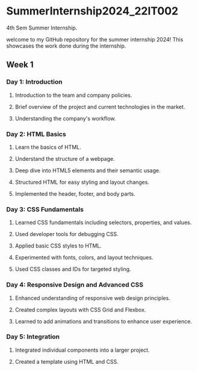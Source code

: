 # SummerInternship2024_22IT002
4th Sem Summer Internship.

welcome to my GitHub repository for the summer internship 2024! This showcases the work done during the internship.

## Week 1

### Day 1: Introduction

1) Introduction to the team and company policies.

2) Brief overview of the project and current technologies in the market.

3) Understanding the company's workflow.

### Day 2: HTML Basics

1) Learn the basics of HTML.

2) Understand the structure of a webpage.

3) Deep dive into HTML5 elements and their semantic usage.

4) Structured HTML for easy styling and layout changes.

5) Implemented the header, footer, and body parts.

### Day 3: CSS Fundamentals

1) Learned CSS fundamentals including selectors, properties, and values.

2) Used developer tools for debugging CSS.

3) Applied basic CSS styles to HTML.

4) Experimented with fonts, colors, and layout techniques.

5) Used CSS classes and IDs for targeted styling.

### Day 4: Responsive Design and Advanced CSS

1) Enhanced understanding of responsive web design principles.

2) Created complex layouts with CSS Grid and Flexbox.

3) Learned to add animations and transitions to enhance user experience.

### Day 5: Integration

1) Integrated individual components into a larger project.

2) Created a template using HTML and CSS.

